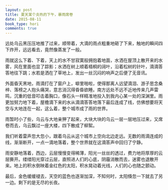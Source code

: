 ```yaml
---
layout: post
title: 夏天某个炎热的下午，暴雨席卷
date: 2015-08-11
book_type: hori
comments: true
---
```


远处乌云黑压压地推了过来，顺带着，大滴的雨点粗重地砸了下来，触地的瞬间四下炸开，远远看去，竟然像蒸发了一般。

雨就这么下着、下着，天上的水不甘寂寞般拥抱着地面，水洒在屋顶上散开来的水雾，风在里面也显了踪影；水洒在树上顺着梧桐的阔叶，沿着松树的针叶，滴滴答答地往下跳；水若是洒在了草地上，发出一丝沉闷的响声之后便了无音讯。

外面昏天黑地，雨滴打在了窗户上，噼里啪啦，使得那离人远望滴泪、游子思念桑梓、落榜之人抱头痛哭，意志消沉得昏昏欲睡。南方远处不远不近地传来几声雷鸣，沉重的低音叩击着胸口，像石头一样精准地投入到我内心某一处的深渊里。雨更加努力地下着，屋檐滴下来的水从滴滴答答地落下最后连成了线，仿佛想要将天空与大地连在一起，这么着，整个城市成了雨的世界。

雨暂时小了些，乌云与大地亲狎了起来，大块大块的乌云一层一层地压过来，又席卷而去，乌云飘过一座大楼，四下散成了柳絮。

我们听着雷声忽大忽小，跟着乌云从这个城市上空向北边走远。无数的雨滴连成的线，渐渐断开，一点一滴地落着，整个世界就在这滴答声中回归了宁静。

雨安静地落着，西边，云层慢慢变得稀薄，阳光一丝丝的透过，费力地将厚厚的云层撕开。缕缕阳光穿过云层，直照进人们的心底，阴霾消散而去，迷雾也退散开来。地上的积水倒映着金红色的太阳，积水晃动着光线，人们的心也随之颤动。

最后，金色缓缓褪去，天空的蓝色也逐渐加深，不知何时，太阳倏忽一下就去了另一边。剩下的是无尽的长夜。